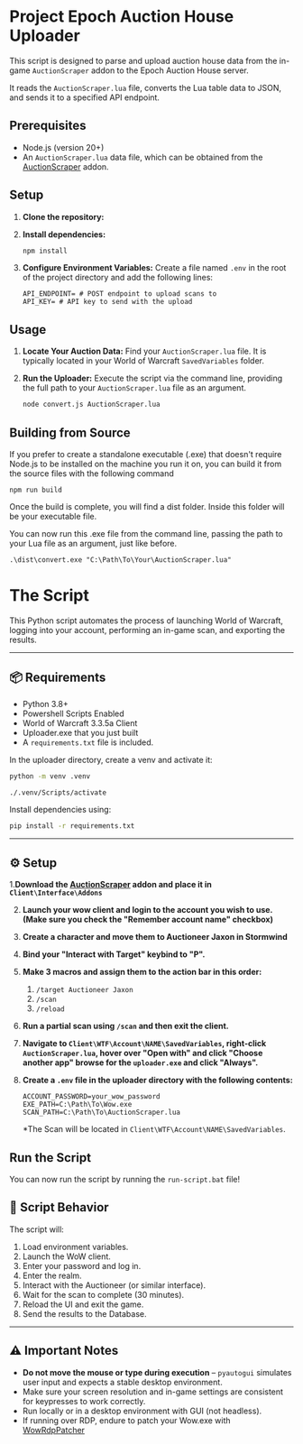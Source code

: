 # Project Epoch Auction House Uploader

This script is designed to parse and upload auction house data from the in-game `AuctionScraper` addon to the Epoch Auction House server.

It reads the `AuctionScraper.lua` file, converts the Lua table data to JSON, and sends it to a specified API endpoint.

## Prerequisites

  * Node.js (version 20+)
  * An `AuctionScraper.lua` data file, which can be obtained from the [AuctionScraper](https://github.com/epoch-gold/AuctionScraper) addon.

## Setup

1.  **Clone the repository:**

2.  **Install dependencies:**

    ```bash
    npm install
    ```

3.  **Configure Environment Variables:**
    Create a file named `.env` in the root of the project directory and add the following lines:

    ```env
    API_ENDPOINT= # POST endpoint to upload scans to
    API_KEY= # API key to send with the upload
    ```

## Usage

1.  **Locate Your Auction Data:**
    Find your `AuctionScraper.lua` file. It is typically located in your World of Warcraft `SavedVariables` folder.

2.  **Run the Uploader:**
    Execute the script via the command line, providing the full path to your `AuctionScraper.lua` file as an argument.

    ```bash
    node convert.js AuctionScraper.lua
    ```

## Building from Source
If you prefer to create a standalone executable (.exe) that doesn't require Node.js to be installed on the machine you run it on, you can build it from the source files with the following command

    npm run build

Once the build is complete, you will find a dist folder. Inside this folder will be your executable file.

You can now run this .exe file from the command line, passing the path to your Lua file as an argument, just like before.

    .\dist\convert.exe "C:\Path\To\Your\AuctionScraper.lua"

# The Script

This Python script automates the process of launching World of Warcraft, logging into your account, performing an in-game scan, and exporting the results.

---

## 📦 Requirements

* Python 3.8+
* Powershell Scripts Enabled
* World of Warcraft 3.3.5a Client
* Uploader.exe that you just built
* A `requirements.txt` file is included.

In the uploader directory, create a venv and activate it:

   ```bash
   python -m venv .venv
   ```
   ```bash
   ./.venv/Scripts/activate
   ```
   
Install dependencies using:

   ```bash
   pip install -r requirements.txt
   ```

---

## ⚙️ Setup

1.**Download the [AuctionScraper](https://github.com/epoch-gold/AuctionScraper) addon and place it in ```Client\Interface\Addons```**

2. **Launch your wow client and login to the account you wish to use. (Make sure you check the "Remember account name" checkbox)**

3. **Create a character and move them to Auctioneer Jaxon in Stormwind**

4. **Bind your "Interact with Target" keybind to "P".**

5. **Make 3 macros and assign them to the action bar in this order:**
   1. ```/target Auctioneer Jaxon```
   2. ```/scan```
   3. ```/reload```

6. **Run a partial scan using ```/scan``` and then exit the client.**

7. **Navigate to ```Client\WTF\Account\NAME\SavedVariables```, right-click ```AuctionScraper.lua```, hover over "Open with" and click "Choose another app" browse for the ```uploader.exe``` and click "Always".**

8. **Create a `.env` file in the uploader directory with the following contents:**

   ```dotenv
   ACCOUNT_PASSWORD=your_wow_password
   EXE_PATH=C:\Path\To\Wow.exe
   SCAN_PATH=C:\Path\To\AuctionScraper.lua
   ```
   *The Scan will be located in ```Client\WTF\Account\NAME\SavedVariables```.

## Run the Script
You can now run the script by running the ```run-script.bat``` file!

## 📝 Script Behavior

The script will:

1. Load environment variables.
2. Launch the WoW client.
3. Enter your password and log in.
4. Enter the realm.
5. Interact with the Auctioneer (or similar interface).
6. Wait for the scan to complete (30 minutes).
7. Reload the UI and exit the game.
8. Send the results to the Database.

---

## ⚠️ Important Notes

* **Do not move the mouse or type during execution** – `pyautogui` simulates user input and expects a stable desktop environment.
* Make sure your screen resolution and in-game settings are consistent for keypresses to work correctly.
* Run locally or in a desktop environment with GUI (not headless).
* If running over RDP, endure to patch your Wow.exe with [WowRdpPatcher](https://github.com/Jnnshschl/WowRdpPatcher)

